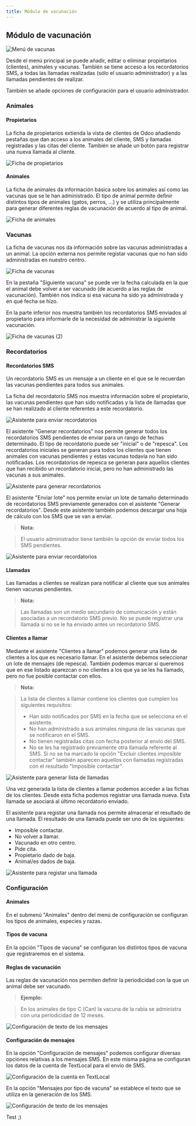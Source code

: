 ```yaml
---
title: Módulo de vacunación
---
```


## Módulo de vacunación

![Menú de vacunas](images/vaccine_Menu.png)

Desde el menú principal se puede añadir, editar o eliminar propietarios (clientes), animales y vacunas. También se tiene acceso a los recordatorios SMS, a todas las llamadas realizadas (sólo el usuario administrador) y a las llamadas pendientes de realizar.

También se añade opciones de configuración para el usuario administrador.

### Animales
#### Propietarios
La ficha de propietarios extienda la vista de clientes de Odoo añadiendo pestañas que dan acceso a los animales del cliente, SMS y llamadas registradas y las citas del cliente. También se añade un botón para registrar una nueva llamada al cliente.

![Ficha de propietarios](images/vaccine_Propietarios.png)

#### Animales
La ficha de animales da información básica sobre los animales así como las vacunas que se le han administrado. El tipo de animal permite definir distintos tipos de animales (gatos, perros, ...) y se utiliza principalmente para generar diferentes reglas de vacunación de acuerdo al tipo de animal.

![Ficha de animales](images/vaccine_Animales.png)

### Vacunas
La ficha de vacunas nos da información sobre las vacunas administradas a un animal. La opción externa nos permite registar vacunas que no han sido administradas en nuestro centro.

![Ficha de vacunas](images/vaccine_Vacunas1.png)

En la pestaña "Siguiente vacuna" se puede ver la fecha calculada en la que el animal debe volver a ser vacunado (de acuerdo a las reglas de vacunación). También nos indica si esa vacuna ha sido ya administrada y en qué fecha se hizo.

En la parte inferior nos muestra también los recordatorios SMS enviados al propietario para informarle de la necesidad de administrar la siguiente vacunación.

![Ficha de vacunas (2)](images/vaccine_Vacunas2.png)

### Recordatorios
#### Recordatorios SMS
Un recordatorio SMS es un mensaje a un cliente en el que se le recuerdan las vacunas pendientes para todos sus animales.

La ficha del recordatorio SMS nos muestra información sobre el propietario, las vacunas pendientes que han sido notificadas y la lista de llamadas que se han realizado al cliente referentes a este recordatorio.

![Asistente para enviar recordatorios](images/vaccine_recordatorioSMS.png)

El asistente "Generar recordatorios" nos permite generar todos los recordatorios SMS pendientes de enviar para un rango de fechas determinado. El tipo de recordatorio puede ser "inicial" o de "repesca". Los recordatorios iniciales se generan para todos los clientes que tienen animales con vacunas pendientes y estas vacunas todavía no han sido notificadas. Los recordatorios de repesca se generan para aquellos clientes que han recibido un recordatorio inicial, pero no han administrado las vacunas a sus animales.

![Asistente para generar recordatorios](images/vaccine_GenerarRecordatorios.png)

El asistente "Enviar lote" nos permite enviar un lote de tamaño determinado de recordatorios SMS previamente generados con el asistente "Generar recordatorios". Desde este asistente también podemos descargar una hoja de cálculo con los SMS que se van a enviar.
> **Nota:**

> El usuario administrador tiene también la opción de enviar todos los SMS pendientes.

![Asistente para enviar recordatorios](images/vaccine_EnviarLoteSMS.png)


#### Llamadas
Las llamadas a clientes se realizan para notificar al cliente que sus animales tienen vacunas pendientes.

> **Nota:**

> Las llamadas son un medio secundario de comunicación y están asociadas a un recordatorio SMS previo. 
> No se puede registrar una llamada si no se le ha enviado antes un recordatorio SMS.

#### Clientes a llamar
Mediante el asistente "Clientes a llamar" podemos generar una lista de clientes a los que es necesario llamar. En el asistente debemos seleccionar un lote de mensajes (de repesca). También podemos marcar si queremos que en ese listado aparezcan o no clientes a los que ya se les ha llamado, pero no fue posible contactar con ellos.
> **Nota:**

> La lista de clientes a llamar contiene los clientes que cumplen los siguientes requisitos:
> - Han sido notificados por SMS en la fecha que se selecciona en el asistente.
> - No han administrado a sus animales ninguna de las vacunas que se notificaron en el SMS.
> - No tienen registradas citas con fecha posterior al envío del SMS.
> - No se les ha registrado previamente otra llamada referente al SMS. Si no se ha marcado la opción "Excluir clientes imposible contactar" también aparecen aquellos con llamadas registradas con el resultado "Imposible contactar".

![Asistente para generar lista de llamadas](images/vaccine_ListaLlamar.png)

Una vez generada la lista de clientes a llamar podemos acceder a las fichas de los clientes. Desde esta ficha podemos registrar una llamada nueva. Esta llamada se asociará al último recordatorio enviado.

El asistente para registar una llamada nos permite almacenar el resultado de una llamada. El resultado de una llamada puede ser uno de los siguientes:
- Imposible contactar.
- No volver a llamar.
- Vacunado en otro centro.
- Pide cita.
- Propietario dado de baja.
- Animal/es dados de baja.

![Asistente para registar una llamada](images/vaccine_RegistrarLlamada.png)


### Configuración
#### Animales

En el submenú "Animales" dentro del menú de configuración se configuran los tipos de animales, especies y razas.

#### Tipos de vacuna
En la opción "Tipos de vacuna" se configuran los distintos tipos de vacuna que registraremos en el sistema.

#### Reglas de vacunación
Las reglas de vacunación nos permiten definir la periodicidad con la que un animal debe ser vacunado.
> **Ejemplo:**

> En los animales de tipo C (Can) la vacuna de la rabia se administra con una periodicidad de 12 meses.

![Configuración de texto de los mensajes](images/vaccine_ConfigReglas.png)

#### Configuración de mensajes
En la opción "Configuración de mensajes" podemos configurar diversas opciones relativas a los mensajes SMS. En este misma página se configuran los datos de la cuenta de TextLocal para el envío de SMS.

![Configuración de la cuenta en TextLocal](images/vaccine_ConfigTextLocal.png)

En la opción "Mensajes por tipo de vacuna" se establece el texto que se utiliza en la generación de los SMS.

![Configuración de texto de los mensajes](images/vaccine_ConfigMensajes.png)

Test ;)
